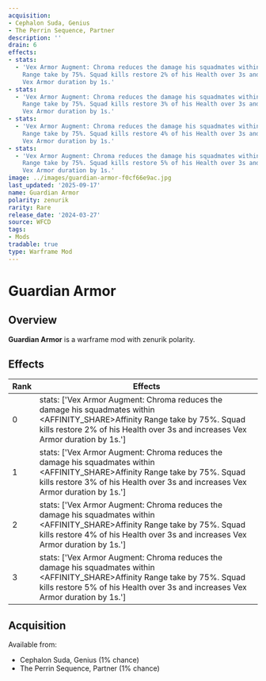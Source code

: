 ```yaml
---
acquisition:
- Cephalon Suda, Genius
- The Perrin Sequence, Partner
description: ''
drain: 6
effects:
- stats:
  - 'Vex Armor Augment: Chroma reduces the damage his squadmates within <AFFINITY_SHARE>Affinity
    Range take by 75%. Squad kills restore 2% of his Health over 3s and increases
    Vex Armor duration by 1s.'
- stats:
  - 'Vex Armor Augment: Chroma reduces the damage his squadmates within <AFFINITY_SHARE>Affinity
    Range take by 75%. Squad kills restore 3% of his Health over 3s and increases
    Vex Armor duration by 1s.'
- stats:
  - 'Vex Armor Augment: Chroma reduces the damage his squadmates within <AFFINITY_SHARE>Affinity
    Range take by 75%. Squad kills restore 4% of his Health over 3s and increases
    Vex Armor duration by 1s.'
- stats:
  - 'Vex Armor Augment: Chroma reduces the damage his squadmates within <AFFINITY_SHARE>Affinity
    Range take by 75%. Squad kills restore 5% of his Health over 3s and increases
    Vex Armor duration by 1s.'
image: ../images/guardian-armor-f0cf66e9ac.jpg
last_updated: '2025-09-17'
name: Guardian Armor
polarity: zenurik
rarity: Rare
release_date: '2024-03-27'
source: WFCD
tags:
- Mods
tradable: true
type: Warframe Mod
---
```


# Guardian Armor

## Overview

**Guardian Armor** is a warframe mod with zenurik polarity.

## Effects

| Rank | Effects |
|------|----------|
| 0 | stats: ['Vex Armor Augment: Chroma reduces the damage his squadmates within <AFFINITY_SHARE>Affinity Range take by 75%. Squad kills restore 2% of his Health over 3s and increases Vex Armor duration by 1s.'] |
| 1 | stats: ['Vex Armor Augment: Chroma reduces the damage his squadmates within <AFFINITY_SHARE>Affinity Range take by 75%. Squad kills restore 3% of his Health over 3s and increases Vex Armor duration by 1s.'] |
| 2 | stats: ['Vex Armor Augment: Chroma reduces the damage his squadmates within <AFFINITY_SHARE>Affinity Range take by 75%. Squad kills restore 4% of his Health over 3s and increases Vex Armor duration by 1s.'] |
| 3 | stats: ['Vex Armor Augment: Chroma reduces the damage his squadmates within <AFFINITY_SHARE>Affinity Range take by 75%. Squad kills restore 5% of his Health over 3s and increases Vex Armor duration by 1s.'] |

## Acquisition

Available from:
- Cephalon Suda, Genius (1% chance)
- The Perrin Sequence, Partner (1% chance)

